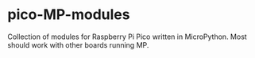 # pico-MP-modules
Collection of modules for Raspberry Pi Pico written in MicroPython. Most should work with other boards running MP. 

